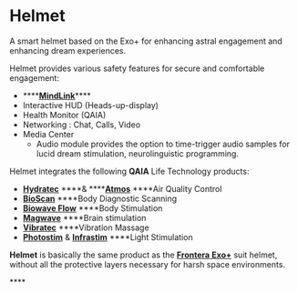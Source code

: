 # Helmet

A smart helmet based on the Exo+ for enhancing astral engagement and enhancing dream experiences.

Helmet provides various safety features for secure and comfortable engagement:

* \*\*\*\*[**MindLink**](https://frontera.iim.technology/production/technology/propreitary/control/mindlink)\*\*\*\*
* Interactive HUD \(Heads-up-display\)
* Health Monitor \(QAIA\) 
* Networking : Chat, Calls, Video
* Media Center
  * Audio module provides the option to time-trigger audio samples for lucid dream stimulation, neurolinguistic programming. 

Helmet integrates the following **QAIA** Life Technology products:

* [**Hydratec**](https://qaia.tech/products/qaia-hydratec) ****& ****[**Atmos**](https://qaia.tech/products/atmos) ****Air Quality Control
* [**BioScan**](https://qaia.tech/products/qaia-biowave/qaia-biowave-scanner) ****Body Diagnostic Scanning
* [**Biowave Flow**](https://qaia.tech/products/qaia-biowave) ****Body Stimulation 
* [**Magwave**](https://qaia.tech/products/qaia-magwave) ****Brain stimulation 
* [**Vibratec**](https://qaia.tech/products/qaia-vibratec) ****Vibration Massage 
* [**Photostim**](https://qaia.tech/products/qaia-photostim) & [**Infrastim**](https://qaia.tech/products/qaia-photostim/qaia-infrastim) ****Light Stimulation

**Helmet** is basically the same product as the [**Frontera** **Exo+**](https://frontera.iim.technology/projects/gear/exo+) suit helmet, without all  the protective layers necessary for harsh space environments.

\*\*\*\*

  


